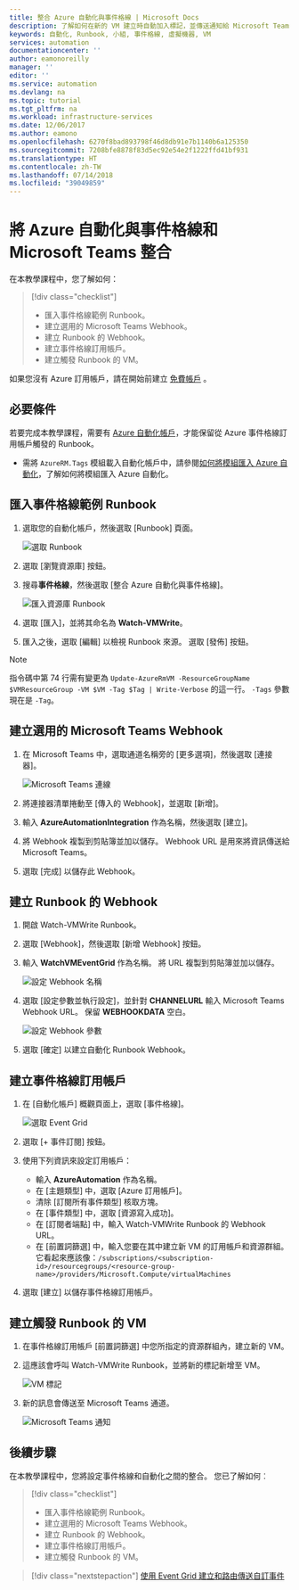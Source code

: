 ```yaml
---
title: 整合 Azure 自動化與事件格線 | Microsoft Docs
description: 了解如何在新的 VM 建立時自動加入標記，並傳送通知給 Microsoft Teams。
keywords: 自動化, Runbook, 小組, 事件格線, 虛擬機器, VM
services: automation
documentationcenter: ''
author: eamonoreilly
manager: ''
editor: ''
ms.service: automation
ms.devlang: na
ms.topic: tutorial
ms.tgt_pltfrm: na
ms.workload: infrastructure-services
ms.date: 12/06/2017
ms.author: eamono
ms.openlocfilehash: 6270f8bad893798f46d8db91e7b1140b6a125350
ms.sourcegitcommit: 7208bfe8878f83d5ec92e54e2f1222ffd41bf931
ms.translationtype: HT
ms.contentlocale: zh-TW
ms.lasthandoff: 07/14/2018
ms.locfileid: "39049859"
---
```

# <a name="integrate-azure-automation-with-event-grid-and-microsoft-teams"></a>將 Azure 自動化與事件格線和 Microsoft Teams 整合

在本教學課程中，您了解如何：

> [!div class="checklist"]
> * 匯入事件格線範例 Runbook。
> * 建立選用的 Microsoft Teams Webhook。
> * 建立 Runbook 的 Webhook。
> * 建立事件格線訂用帳戶。
> * 建立觸發 Runbook 的 VM。

如果您沒有 Azure 訂用帳戶，請在開始前建立 [免費帳戶](https://azure.microsoft.com/free/?WT.mc_id=A261C142F) 。

## <a name="prerequisites"></a>必要條件

若要完成本教學課程，需要有 [Azure 自動化帳戶](../automation/automation-offering-get-started.md)，才能保留從 Azure 事件格線訂用帳戶觸發的 Runbook。

* 需將 `AzureRM.Tags` 模組載入自動化帳戶中，請參閱[如何將模組匯入 Azure 自動化](../automation/automation-update-azure-modules.md)，了解如何將模組匯入 Azure 自動化。

## <a name="import-an-event-grid-sample-runbook"></a>匯入事件格線範例 Runbook

1. 選取您的自動化帳戶，然後選取 [Runbook] 頁面。

   ![選取 Runbook](./media/ensure-tags-exists-on-new-virtual-machines/select-runbooks.png)

2. 選取 [瀏覽資源庫] 按鈕。

3. 搜尋**事件格線**，然後選取 [整合 Azure 自動化與事件格線]。

    ![匯入資源庫 Runbook](media/ensure-tags-exists-on-new-virtual-machines/gallery-event-grid.png)

4. 選取 [匯入]，並將其命名為 **Watch-VMWrite**。

5. 匯入之後，選取 [編輯] 以檢視 Runbook 來源。 選取 [發佈] 按鈕。

> [!NOTE]
> 指令碼中第 74 行需有變更為 `Update-AzureRmVM -ResourceGroupName $VMResourceGroup -VM $VM -Tag $Tag | Write-Verbose` 的這一行。 `-Tags` 參數現在是 `-Tag`。

## <a name="create-an-optional-microsoft-teams-webhook"></a>建立選用的 Microsoft Teams Webhook

1. 在 Microsoft Teams 中，選取通道名稱旁的 [更多選項]，然後選取 [連接器]。

    ![Microsoft Teams 連線](media/ensure-tags-exists-on-new-virtual-machines/teams-webhook.png)

2. 將連接器清單捲動至 [傳入的 Webhook]，並選取 [新增]。

3. 輸入 **AzureAutomationIntegration** 作為名稱，然後選取 [建立]。

4. 將 Webhook 複製到剪貼簿並加以儲存。 Webhook URL 是用來將資訊傳送給 Microsoft Teams。

5. 選取 [完成] 以儲存此 Webhook。

## <a name="create-a-webhook-for-the-runbook"></a>建立 Runbook 的 Webhook

1. 開啟 Watch-VMWrite Runbook。

2. 選取 [Webhook]，然後選取 [新增 Webhook] 按鈕。

3. 輸入 **WatchVMEventGrid** 作為名稱。 將 URL 複製到剪貼簿並加以儲存。

    ![設定 Webhook 名稱](media/ensure-tags-exists-on-new-virtual-machines/copy-url.png)

4. 選取 [設定參數並執行設定]，並針對 **CHANNELURL** 輸入 Microsoft Teams Webhook URL。 保留 **WEBHOOKDATA** 空白。

    ![設定 Webhook 參數](media/ensure-tags-exists-on-new-virtual-machines/configure-webhook-parameters.png)

5. 選取 [確定] 以建立自動化 Runbook Webhook。


## <a name="create-an-event-grid-subscription"></a>建立事件格線訂用帳戶
1. 在 [自動化帳戶] 概觀頁面上，選取 [事件格線]。

    ![選取 Event Grid](media/ensure-tags-exists-on-new-virtual-machines/select-event-grid.png)

2. 選取 [+ 事件訂閱] 按鈕。

3. 使用下列資訊來設定訂用帳戶：

    *   輸入 **AzureAutomation** 作為名稱。
    *   在 [主題類型] 中，選取 [Azure 訂用帳戶]。
    *   清除 [訂閱所有事件類型] 核取方塊。
    *   在 [事件類型] 中，選取 [資源寫入成功]。
    *   在 [訂閱者端點] 中，輸入 Watch-VMWrite Runbook 的 Webhook URL。
    *   在 [前置詞篩選] 中，輸入您要在其中建立新 VM 的訂用帳戶和資源群組。 它看起來應該像：`/subscriptions/<subscription-id>/resourcegroups/<resource-group-name>/providers/Microsoft.Compute/virtualMachines`

4. 選取 [建立] 以儲存事件格線訂用帳戶。

## <a name="create-a-vm-that-triggers-the-runbook"></a>建立觸發 Runbook 的 VM
1. 在事件格線訂用帳戶 [前置詞篩選] 中您所指定的資源群組內，建立新的 VM。

2. 這應該會呼叫 Watch-VMWrite Runbook，並將新的標記新增至 VM。

    ![VM 標記](media/ensure-tags-exists-on-new-virtual-machines/vm-tag.png)

3. 新的訊息會傳送至 Microsoft Teams 通道。

    ![Microsoft Teams 通知](media/ensure-tags-exists-on-new-virtual-machines/teams-vm-message.png)

## <a name="next-steps"></a>後續步驟
在本教學課程中，您將設定事件格線和自動化之間的整合。 您已了解如何︰

> [!div class="checklist"]
> * 匯入事件格線範例 Runbook。
> * 建立選用的 Microsoft Teams Webhook。
> * 建立 Runbook 的 Webhook。
> * 建立事件格線訂用帳戶。
> * 建立觸發 Runbook 的 VM。

> [!div class="nextstepaction"]
> [使用 Event Grid 建立和路由傳送自訂事件](../event-grid/custom-event-quickstart.md)
